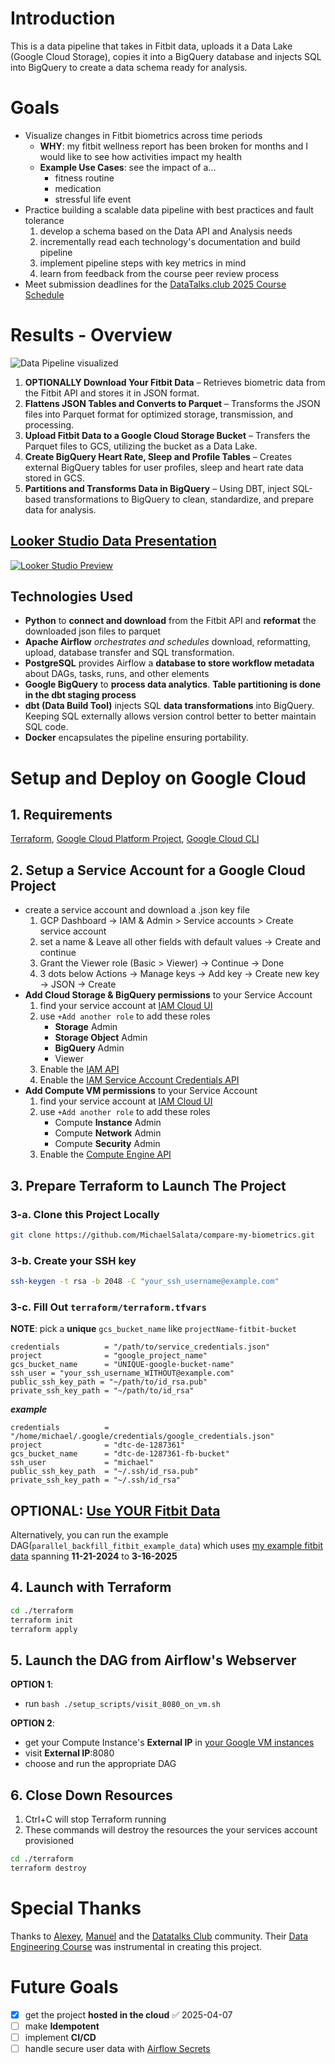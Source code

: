 # Introduction
This is a data pipeline that takes in Fitbit data, uploads it a Data Lake (Google Cloud Storage), copies it into a BigQuery database and injects SQL into BigQuery to create a data schema ready for analysis.
# Goals
- Visualize changes in Fitbit biometrics across time periods
	- **WHY**: my fitbit wellness report has been broken for months and I would like to see how activities impact my health
	- **Example Use Cases**: see the impact of a...
		- fitness routine
		- medication
		- stressful life event
- Practice building a scalable data pipeline with best practices and fault tolerance
	1. develop a schema based on the Data API and Analysis needs
	2. incrementally read each technology's documentation and build pipeline
	3. implement pipeline steps with key metrics in mind
	4. learn from feedback from the course peer review process
- Meet submission deadlines for the [DataTalks.club 2025 Course Schedule](https://courses.datatalks.club/de-zoomcamp-2025/)
# Results - Overview
![Data Pipeline visualized](https://github.com/MichaelSalata/compare-my-biometrics/blob/main/imgs/orchestration_visualized.png)

1. **OPTIONALLY Download Your Fitbit Data** – Retrieves biometric data from the Fitbit API and stores it in JSON format.
2. **Flattens JSON Tables and Converts to Parquet** – Transforms the JSON files into Parquet format for optimized storage, transmission, and processing.
3. **Upload Fitbit Data to a Google Cloud Storage Bucket** – Transfers the Parquet files to GCS, utilizing the bucket as a Data Lake.
4. **Create BigQuery Heart Rate, Sleep and Profile Tables** – Creates external BigQuery tables for user profiles, sleep and heart rate data stored in GCS.
5. **Partitions and Transforms Data in BigQuery** – Using DBT, inject SQL-based transformations to BigQuery to clean, standardize, and prepare data for analysis.

## [Looker Studio Data Presentation](https://lookerstudio.google.com/reporting/62d48d66-0361-4d53-9927-ed9a604cafd9/page/30qCF)
[![Looker Studio Preview](https://github.com/MichaelSalata/compare-my-biometrics/blob/main/imgs/Screenshot%20from%202025-03-24%2020-08-14.png)](https://lookerstudio.google.com/reporting/62d48d66-0361-4d53-9927-ed9a604cafd9/page/30qCF)

## Technologies Used
- **Python** to **connect and download** from the Fitbit API and **reformat** the downloaded json files to parquet
- **Apache Airflow** *orchestrates and schedules* download, reformatting, upload, database transfer and SQL transformation.
- **PostgreSQL** provides Airflow a **database to store workflow metadata** about DAGs, tasks, runs, and other elements
- **Google BigQuery** to **process data analytics**. **Table partitioning is done in the dbt staging process**
- **dbt (Data Build Tool)** injects SQL **data transformations** into BigQuery. Keeping SQL externally allows version control better to better maintain SQL code.
- **Docker** encapsulates the pipeline ensuring portability.

# Setup and Deploy on Google Cloud
## 1. Requirements
[Terraform](https://developer.hashicorp.com/terraform/install?product_intent=terraform),  [Google Cloud Platform Project](https://console.cloud.google.com/),  [Google Cloud CLI](https://cloud.google.com/sdk/docs/install)

## 2. Setup a Service Account for a Google Cloud Project
- create a service account and download a .json key file
	1. GCP Dashboard -> IAM & Admin > Service accounts > Create service account
	2. set a name & Leave all other fields with default values -> Create and continue
	3. Grant the Viewer role (Basic > Viewer) -> Continue -> Done
	4. 3 dots below Actions -> Manage keys -> Add key -> Create new key -> JSON -> Create
- **Add Cloud Storage & BigQuery permissions** to your Service Account
	1. find your service account at [IAM Cloud UI](https://console.cloud.google.com/iam-admin/iam) 
	2. use `+Add another role` to add these roles
		- **Storage** Admin
		- **Storage Object** Admin
		- **BigQuery** Admin
		- Viewer
	3. Enable the [IAM API](https://console.cloud.google.com/apis/library/iam.googleapis.com)
	4. Enable the [IAM Service Account Credentials API](https://console.cloud.google.com/apis/library/iamcredentials.googleapis.com)
- **Add Compute VM permissions** to your Service Account
	1. find your service account at [IAM Cloud UI](https://console.cloud.google.com/iam-admin/iam) 
	2. use `+Add another role` to add these roles
		- Compute **Instance** Admin
		- Compute **Network** Admin
		- Compute **Security** Admin
	3. Enable the [Compute Engine API](https://console.cloud.google.com/apis/library/compute.googleapis.com)

## 3. Prepare Terraform to Launch The Project
### 3-a. Clone this Project Locally
```bash
git clone https://github.com/MichaelSalata/compare-my-biometrics.git
```
### 3-b. Create your SSH key
```bash
ssh-keygen -t rsa -b 2048 -C "your_ssh_username@example.com"
```
### 3-c. Fill Out `terraform/terraform.tfvars`
**NOTE**: pick a **unique** `gcs_bucket_name` like  `projectName-fitbit-bucket`
```
credentials          = "/path/to/service_credentials.json"
project              = "google_project_name"
gcs_bucket_name      = "UNIQUE-google-bucket-name"
ssh_user = "your_ssh_username_WITHOUT@example.com"
public_ssh_key_path = "~/path/to/id_rsa.pub"
private_ssh_key_path = "~/path/to/id_rsa"
```
***example***
```
credentials          = "/home/michael/.google/credentials/google_credentials.json"
project              = "dtc-de-1287361"
gcs_bucket_name      = "dtc-de-1287361-fb-bucket"
ssh_user             = "michael"
public_ssh_key_path  = "~/.ssh/id_rsa.pub"
private_ssh_key_path = "~/.ssh/id_rsa"
```
## OPTIONAL: [Use YOUR Fitbit Data](https://github.com/MichaelSalata/compare-my-biometrics/blob/main/Use-Your-Fitbit-Data.md)
Alternatively, you can run the example DAG(`parallel_backfill_fitbit_example_data`) which uses [my example fitbit data](https://github.com/MichaelSalata/compare-my-biometrics/tree/main/airflow-gcp/example_data)  spanning **11-21-2024**  to  **3-16-2025**
## 4. Launch with Terraform
```bash
cd ./terraform
terraform init
terraform apply
```
## 5. Launch the DAG from Airflow's Webserver
**OPTION 1**:
- run `bash ./setup_scripts/visit_8080_on_vm.sh` 

**OPTION 2**:
- get your Compute Instance's **External IP** in [your Google VM instances](https://console.cloud.google.com/compute/instances)
- visit **External IP**:8080
- choose and run the appropriate DAG

## 6. Close Down Resources
1. Ctrl+C will stop Terraform running
2. These commands will destroy the resources the your services account provisioned
```bash
cd ./terraform
terraform destroy
```

# Special Thanks
Thanks to [Alexey](https://github.com/alexeygrigorev), [Manuel](https://github.com/ManuelGuerra1987) and the [Datatalks Club](https://datatalks.club/) community. Their [Data Engineering Course](https://github.com/DataTalksClub/data-engineering-zoomcamp) was instrumental in creating this project.

# Future Goals
- [x] get the project **hosted in the cloud** ✅ 2025-04-07
- [ ] make **Idempotent**
- [ ] implement **CI/CD**
- [ ] handle secure user data with [Airflow Secrets](https://airflow.apache.org/docs/apache-airflow/stable/security/secrets/index.html)

